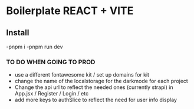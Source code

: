 # Boilerplate REACT + VITE

## Install

-pnpm i
-pnpm run dev

### TO DO WHEN GOING TO PROD
- use a different fontawesome kit / set up domains for kit
- change the name of the localstorage for the darkmode for each project
- Change the api url to reflect the needed ones (currently strapi) in App.jsx / Register / Login / etc
- add more keys to authSlice to reflect the need for user info display